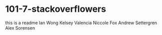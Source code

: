 # 101-7-stackoverflowers

this is a readme
Ian Wong
Kelsey Valencia
Niccole Fox
Andrew Settergren
Alex Sorensen
